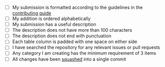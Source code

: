 <!-- Thank you for taking the time to work on a Pull Request for this project! -->
<!-- To ensure your PR is dealt with swiftly please check the following: -->
- [ ] My submission is formatted according to the guidelines in the [contributing guide](../blob/master/CONTRIBUTING.md)
- [ ] My addition is ordered alphabetically
- [ ] My submission has a useful description
- [ ] The description does not have more than 100 characters
- [ ] The description does not end with punctuation
- [ ] Each table column is padded with one space on either side
- [ ] I have searched the repository for any relevant issues or pull requests
- [ ] Any category I am creating has the minimum requirement of 3 items
- [ ] All changes have been [squashed][squash-link] into a single commit

[squash-link]: <https://github.com/todotxt/todo.txt-android/wiki/Squash-All-Commits-Related-to-a-Single-Issue-into-a-Single-Commit>
